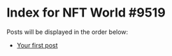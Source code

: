# Index for NFT World #9519
Posts will be displayed in the order below:

- [Your first post](./001-first.md)


